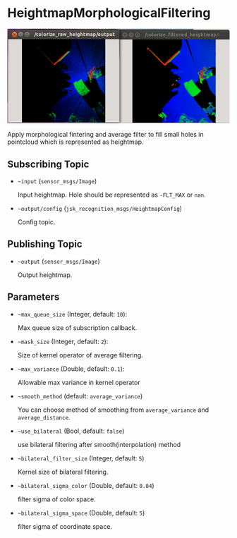 # HeightmapMorphologicalFiltering
![](images/heightmap_morphological_filtering.png)

Apply morphological fintering and average filter to fill small holes in pointcloud
which is represented as heightmap.

## Subscribing Topic
* `~input` (`sensor_msgs/Image`)

  Input heightmap. Hole should be represented as `-FLT_MAX` or `nan`.
* `~output/config` (`jsk_recognition_msgs/HeightmapConfig`)

  Config topic.

## Publishing Topic
* `~output` (`sensor_msgs/Image`)

  Output heightmap.

## Parameters
* `~max_queue_size` (Integer, default: `10`):

  Max queue size of subscription callback.
* `~mask_size` (Integer, default: `2`):

  Size of kernel operator of average filtering.
* `~max_variance` (Double, default: `0.1`):

  Allowable max variance in kernel operator
* `~smooth_method` (default: `average_variance`)

  You can choose method of smoothing from `average_variance` and `average_distance`.
* `~use_bilateral` (Bool, default: `false`)

  use bilateral filtering after smooth(interpolation) method
* `~bilateral_filter_size` (Integer, default: `5`)

  Kernel size of bilateral filtering.
* `~bilateral_sigma_color` (Double, default: `0.04`)

  filter sigma of color space.
* `~bilateral_sigma_space` (Double, default: `5`)

  filter sigma of coordinate space.

